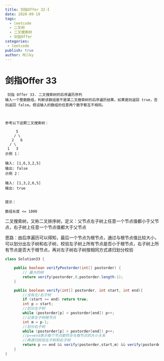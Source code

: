 ```yaml
---
title: 剑指Offer 32-I
date: 2020-09-19
tags:
  - leetcode
  - 二叉树
  - 二叉搜索树
  - 剑指Offer
categories:
 - leetcode
publish: true
author: Milky
---
```


# 剑指Offer 33

```
 剑指 Offer 33. 二叉搜索树的后序遍历序列
输入一个整数数组，判断该数组是不是某二叉搜索树的后序遍历结果。如果是则返回 true，否则返回 false。假设输入的数组的任意两个数字都互不相同。

 

参考以下这颗二叉搜索树：

     5
    / \
   2   6
  / \
 1   3
示例 1：

输入: [1,6,3,2,5]
输出: false
示例 2：

输入: [1,3,2,6,5]
输出: true
 

提示：

数组长度 <= 1000
```

二叉搜索树，又称二叉排序树，定义：父节点左子树上任意一个节点值都小于父节点，右子树上任意一个节点值都大于父节点

思路：由后序遍历可以得知，最后一个节点为根节点，通过与根节点值比较大小，可以划分出左子树和右子树，校验左子树上所有节点是否小于根节点，右子树上所有节点是否大于根节点，再对左子树右子树按相同方式递归划分校验

```java
class Solution33 {

    public boolean verifyPostorder(int[] postorder) {
        // 最大的树
        return verify(postorder,0,postorder.length-1);
    }

    public boolean verify(int[] postorder, int start, int end){
        //没有左/右子树
        if (start >= end) return true;
        int p = start;
        //划分左子树
        while (postorder[p] < postorder[end]) p++;
        //记录左子树根节点
        int m = p-1;
        //划分右子树
        while (postorder[p] > postorder[end]) p++;
        //p==end表示每个节点都符合与根节点的大小关系
        //再递归校验左子树和右子树
        return p == end && verify(postorder,start,m) && verify(postorder,m+1,end-1);
    }
}
```

